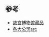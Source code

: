## 参考

- [故宫博物馆藏品](https://zm-digicol.dpm.org.cn/)
- [各大公司src](https://github.com/upgundecha/howtheysre)

